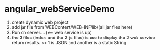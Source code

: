 # angular_webServiceDemo

1) create dynamic web project.
2) add jar file from WEBContent/WEB-INF/lib/(all jar files here)
3) Run on server.... (<== web service is up)
4) the 3 files (index, and the 2 .js files) is use to display the 2 web service return results. <= 1 is JSON and another is a static String
